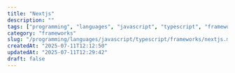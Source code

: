 ```yaml
---
title: "Nextjs"
description: ""
tags: ["programming", "languages", "javascript", "typescript", "frameworks"]
category: "frameworks"
slug: "/programming/languages/javascript/typescript/frameworks/nextjs.md"
createdAt: "2025-07-11T12:12:50"
updatedAt: "2025-07-11T12:29:42"
draft: false
---
```

